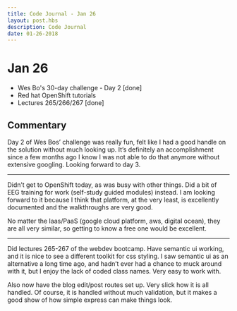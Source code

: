 ```yaml
---
title: Code Journal - Jan 26
layout: post.hbs
description: Code Journal
date: 01-26-2018
---
```

# Jan 26

- Wes Bo's 30-day challenge - Day 2 [done]
- Red hat OpenShift tutorials
- Lectures 265/266/267 [done]

## Commentary

Day 2 of Wes Bos’ challenge was really fun, felt like I had a good handle on the solution without much looking up. It’s definitely an accomplishment since a few months ago I know I was not able to do that anymore without extensive googling. Looking forward to day 3.

---

Didn’t get to OpenShift today, as was busy with other things.  Did a bit of EEG training for work (self-study guided modules) instead.  I am looking forward to it because I think that platform, at the very least, is excellently documented and the walkthroughs are very good.

No matter the Iaas/PaaS (google cloud platform, aws, digital ocean), they are all very similar, so getting to know a free one would be excellent.

---

Did lectures 265-267 of the webdev bootcamp.  Have semantic ui working, and it is nice to see a different toolkit for css styling.  I saw semantic ui as an alternative a long time ago, and hadn’t ever had a chance to muck around with it, but I enjoy the lack of coded class names.  Very easy to work with.

Also now have the blog edit/post routes set up.  Very slick how it is all handled.  Of course, it is handled without much validation, but it makes a good show of how simple express can make things look.